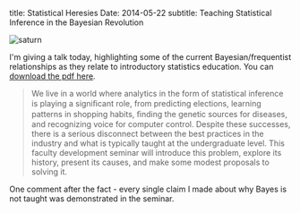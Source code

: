 title: Statistical Heresies
Date: 2014-05-22
subtitle: Teaching Statistical Inference in the Bayesian Revolution

![saturn](images/Saturn_with_Dice_weave.png)

I'm giving a talk today, highlighting some of the current Bayesian/frequentist relationships as they relate to introductory statistics education.  You can [download the pdf here](pdf/Statistical%20Heresies.pdf).

> We live in a world where analytics in the form of statistical 
inference is playing a signiﬁcant role, from predicting 
elections, learning patterns in shopping habits, ﬁnding the 
genetic sources for diseases, and recognizing voice for 
computer control. Despite these successes, there is a serious 
disconnect between the best practices in the industry and 
what is typically taught at the undergraduate level. This 
faculty development seminar will introduce this problem, 
explore its history, present its causes, and make some modest 
proposals to solving it.

One comment after the fact - every single claim I made about why Bayes is not taught was demonstrated in the seminar.

